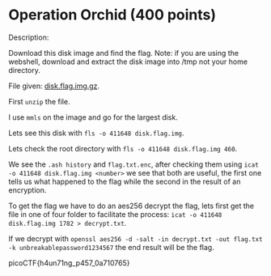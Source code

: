 # Operation Orchid (400 points)

Description:

Download this disk image and find the flag.
Note: if you are using the webshell, download and extract the disk image into /tmp not your home directory.

File given: [disk.flag.img.gz](https://artifacts.picoctf.net/c/212/disk.flag.img.gz).

First `unzip` the file.

I use `mmls` on the image and go for the largest disk.

Lets see this disk with `fls -o 411648 disk.flag.img`.

Lets check the root directory with `fls -o 411648 disk.flag.img 460`.

We see the `.ash history` and `flag.txt.enc`, after checking them using `icat -o 411648 disk.flag.img <number>` we see that both are useful, the first one tells us what happened to the flag while the second in the result of an encryption.

To get the flag we have to do an aes256 decrypt the flag, lets first get the file in one of four folder to facilitate the process: `icat -o 411648 disk.flag.img 1782 > decrypt.txt`.

If we decrypt with `openssl aes256 -d -salt -in decrypt.txt -out flag.txt -k unbreakablepassword1234567` the end result will be the flag.

picoCTF{h4un71ng_p457_0a710765}